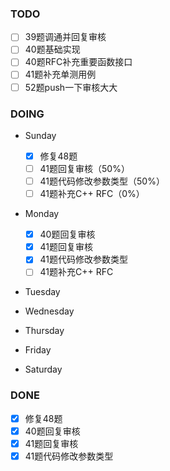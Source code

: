 ### TODO
- [ ] 39题调通并回复审核
- [ ] 40题基础实现
- [ ] 40题RFC补充重要函数接口
- [ ] 41题补充单测用例
- [ ] 52题push一下审核大大

### DOING
- Sunday
  - [x] 修复48题
  - [ ] 41题回复审核（50%）
  - [ ] 41题代码修改参数类型（50%）
  - [ ] 41题补充C++ RFC（0%）
- Monday
  - [x] 40题回复审核
  - [x] 41题回复审核
  - [x] 41题代码修改参数类型
  - [ ] 41题补充C++ RFC
- Tuesday

- Wednesday

- Thursday

- Friday

- Saturday

### DONE
- [x] 修复48题
- [x] 40题回复审核
- [x] 41题回复审核
- [x] 41题代码修改参数类型
